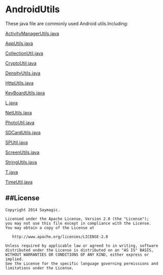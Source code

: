 # AndroidUtils
These java file are commonly used Android utils.Including:

[ActivityManagerUtils.java](https://github.com/saymagic/AndroidUtils/tree/master/cn/saymagic/utils/ActivityManagerUtils.java)

[AppUtils.java](https://github.com/saymagic/AndroidUtils/tree/master/cn/saymagic/utils/AppUtils.java)

[CollectionUtil.java](https://github.com/saymagic/AndroidUtils/tree/master/cn/saymagic/utils/CollectionUtil.java)

[CryptoUtil.java](https://github.com/saymagic/AndroidUtils/tree/master/cn/saymagic/utils/CryptoUtil.java)

[DensityUtils.java](https://github.com/saymagic/AndroidUtils/tree/master/cn/saymagic/utils/DensityUtils.java)

[HttpUtils.java](https://github.com/saymagic/AndroidUtils/tree/master/cn/saymagic/utils/HttpUtils.java)

[KeyBoardUtils.java](https://github.com/saymagic/AndroidUtils/tree/master/cn/saymagic/utils/KeyBoardUtils.java)

[L.java](https://github.com/saymagic/AndroidUtils/tree/master/cn/saymagic/utils/L.java)

[NetUtils.java](https://github.com/saymagic/AndroidUtils/tree/master/cn/saymagic/utils/NetUtils.java)

[PhotoUtil.java](https://github.com/saymagic/AndroidUtils/tree/master/cn/saymagic/utils/PhotoUtil.java)

[SDCardUtils.java](https://github.com/saymagic/AndroidUtils/tree/master/cn/saymagic/utils/SDCardUtils.java)

[SPUtil.java](https://github.com/saymagic/AndroidUtils/tree/master/cn/saymagic/utils/SPUtil.java)

[ScreenUtils.java](https://github.com/saymagic/AndroidUtils/tree/master/cn/saymagic/utils/ScreenUtils.java)

[StringUtils.java](https://github.com/saymagic/AndroidUtils/tree/master/cn/saymagic/utils/StringUtils.java)

[T.java](https://github.com/saymagic/AndroidUtils/tree/master/cn/saymagic/utils/T.java)

[TimeUtil.java](https://github.com/saymagic/AndroidUtils/tree/master/cn/saymagic/utils/TimeUtil.java)


##License
-------

```
Copyright 2014 Saymagic.

Licensed under the Apache License, Version 2.0 (the "License");
you may not use this file except in compliance with the License.
You may obtain a copy of the License at

   http://www.apache.org/licenses/LICENSE-2.0

Unless required by applicable law or agreed to in writing, software
distributed under the License is distributed on an "AS IS" BASIS,
WITHOUT WARRANTIES OR CONDITIONS OF ANY KIND, either express or implied.
See the License for the specific language governing permissions and
limitations under the License.
```
